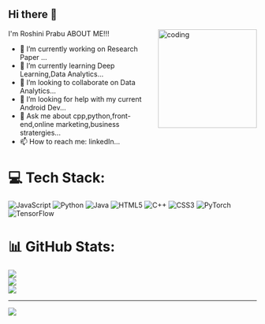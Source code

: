## Hi there 👋
I'm Roshini Prabu
<img align="right" alt="coding" width="200" src="https://www.google.com/url?sa=i&url=https%3A%2F%2Fgithub.com%2Fijayhub%2Fijayhub&psig=AOvVaw1SA0yFURYXwb7UXUxbKZ4e&ust=1739583183425000&source=images&cd=vfe&opi=89978449&ved=0CBMQjRxqFwoTCOjZxcCCwosDFQAAAAAdAAAAABAw.gif">
ABOUT ME!!!
- 🔭 I’m currently working on Research Paper ...
- 🌱 I’m currently learning Deep Learning,Data Analytics...
- 👯 I’m looking to collaborate on Data Analytics...
- 🤔 I’m looking for help with my current Android Dev...
- 💬 Ask me about cpp,python,front-end,online marketing,business stratergies...
- 📫 How to reach me: linkedIn...
<!--
**RR-05/RR-05** is a ✨ _special_ ✨ repository because its `README.md` (this file) appears on your GitHub profile.

Here are some ideas to get you started:

- 🔭 I’m currently working on Research Paper ...
- 🌱 I’m currently learning Deep Learning,Data Analytics...
- 👯 I’m looking to collaborate on Data Analytics...
- 🤔 I’m looking for help with my current Android Dev...
- 💬 Ask me about cpp,python,front-end,online marketing,business stratergies...
- 📫 How to reach me: linkedIn...
- ⚡ Fun fact: ...
-->

# 💻 Tech Stack:

![JavaScript](https://img.shields.io/badge/javascript-%23323330.svg?style=for-the-badge&logo=javascript&logoColor=%23F7DF1E) ![Python](https://img.shields.io/badge/python-3670A0?style=for-the-badge&logo=python&logoColor=ffdd54) ![Java](https://img.shields.io/badge/java-%23ED8B00.svg?style=for-the-badge&logo=openjdk&logoColor=white) ![HTML5](https://img.shields.io/badge/html5-%23E34F26.svg?style=for-the-badge&logo=html5&logoColor=white) ![C++](https://img.shields.io/badge/c++-%2300599C.svg?style=for-the-badge&logo=c%2B%2B&logoColor=white) ![CSS3](https://img.shields.io/badge/css3-%231572B6.svg?style=for-the-badge&logo=css3&logoColor=white) ![PyTorch](https://img.shields.io/badge/PyTorch-%23EE4C2C.svg?style=for-the-badge&logo=PyTorch&logoColor=white) ![TensorFlow](https://img.shields.io/badge/TensorFlow-%23FF6F00.svg?style=for-the-badge&logo=TensorFlow&logoColor=white)
# 📊 GitHub Stats:
![](https://github-readme-stats.vercel.app/api?username=RR-05&theme=dark&hide_border=false&include_all_commits=false&count_private=false)<br/>
![](https://github-readme-streak-stats.herokuapp.com/?user=RR-05&theme=dark&hide_border=false)<br/>
![](https://github-readme-stats.vercel.app/api/top-langs/?username=RR-05&theme=dark&hide_border=false&include_all_commits=false&count_private=false&layout=compact)

---
[![](https://visitcount.itsvg.in/api?id=RR-05&icon=0&color=0)](https://visitcount.itsvg.in)

<!-- Proudly created with GPRM ( https://gprm.itsvg.in ) -->
